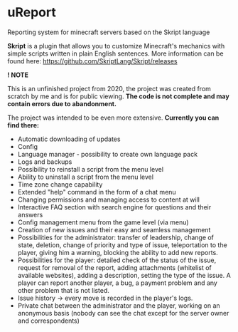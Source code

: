 # uReport
Reporting system for minecraft servers based on the Skript language

**Skript** is a plugin that allows you to customize Minecraft's mechanics with simple scripts written in plain English sentences.
More information can be found here: https://github.com/SkriptLang/Skript/releases

**! NOTE**

This is an unfinished project from 2020,
the project was created from scratch by me and is for public viewing.
**The code is not complete and may contain errors due to abandonment.**

The project was intended to be even more extensive. **Currently you can find there:**
- Automatic downloading of updates
- Config
- Language manager - possibility to create own language pack
- Logs and backups
- Possibility to reinstall a script from the menu level
- Ability to uninstall a script from the menu level
- Time zone change capability
- Extended "help" command in the form of a chat menu
- Changing permissions and managing access to content at will
- Interactive FAQ section with search engine for questions and their answers
- Config management menu from the game level (via menu)
- Creation of new issues and their easy and seamless management
- Possibilities for the administrator: transfer of leadership, change of state, deletion, change of priority and type of issue, teleportation to the player, giving him a warning, blocking the ability to add new reports.
- Possibilities for the player: detailed check of the status of the issue, request for removal of the report, adding attachments (whitelist of available websites), adding a description, setting the type of the issue. A player can report another player, a bug, a payment problem and any other problem that is not listed.
- Issue history -> every move is recorded in the player's logs.
- Private chat between the administrator and the player, working on an anonymous basis (nobody can see the chat except for the server owner and correspondents)
